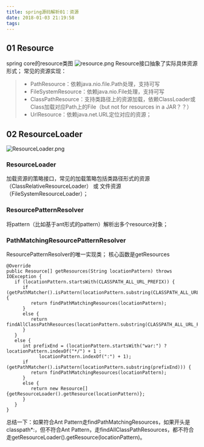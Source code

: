 ```yaml
---
title: spring源码解析01：资源
date: 2018-01-03 21:19:58
tags:
---
```


## 01 Resource

spring core的resource类图
![resource.png](/images/Resource.png)
Resource接口抽象了实际具体资源形式；
常见的资源实现：

> * PathResource：依赖java.nio.file.Path处理，支持可写
> * FileSystemResource：依赖java.nio.File处理，支持可写
> * ClassPathResource：支持类路径上的资源加载，依赖ClassLoader或Class加载对应Path上的File（but not for resources in a JAR？？）
> * UrlResource：依赖java.net.URL定位对应的资源；

## 02 ResourceLoader

![ResourceLoader.png](/images/ResourceLoader.png)

### ResourceLoader

加载资源的策略接口，常见的加载策略包括类路径形式的资源（ClassRelativeResourceLoader） 或 文件资源（FileSystemResourceLoader）；

### ResourcePatternResolver

将pattern（比如基于ant形式的pattern）解析出多个resource对象；

### PathMatchingResourcePatternResolver

ResourcePatternResolver的唯一实现类；
核心函数是getResources

```
@Override
public Resource[] getResources(String locationPattern) throws IOException {
   if (locationPattern.startsWith(CLASSPATH_ALL_URL_PREFIX)) {
      if (getPathMatcher().isPattern(locationPattern.substring(CLASSPATH_ALL_URL_PREFIX.length()))) {
         return findPathMatchingResources(locationPattern);
      }
      else {
         return findAllClassPathResources(locationPattern.substring(CLASSPATH_ALL_URL_PREFIX.length()));
      }
   }
   else {
      int prefixEnd = (locationPattern.startsWith("war:") ? locationPattern.indexOf("*/") + 1 :
            locationPattern.indexOf(":") + 1);
      if (getPathMatcher().isPattern(locationPattern.substring(prefixEnd))) {
         return findPathMatchingResources(locationPattern);
      }
      else {
         return new Resource[] {getResourceLoader().getResource(locationPattern)};
      }
   }
}
```

总结一下：如果符合Ant Pattern走findPathMatchingResources，如果开头是classpath*:，但不符合Ant Pattern，走findAllClassPathResources，都不符合走getResourceLoader().getResource(locationPattern)。
